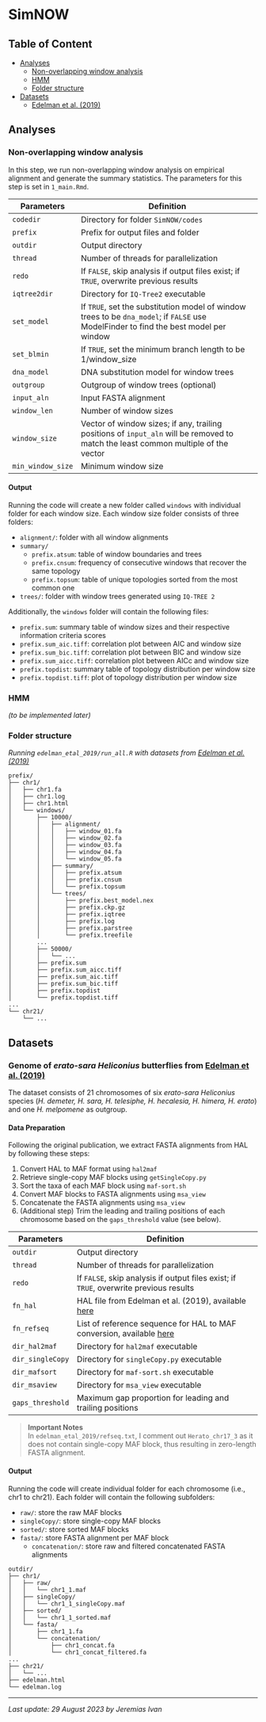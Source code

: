 # SimNOW

## Table of Content
- <a href="#analyses">Analyses</a>
    - <a href="#now">Non-overlapping window analysis</a>
    - <a href="#hmm">HMM</a>
    - <a href="#foldstr">Folder structure</a>
- <a href="#datasets">Datasets</a>
    - <a href="#edelman">Edelman et al. (2019)</a>

## <a id="analyses">Analyses</a>

### <a id="now">Non-overlapping window analysis</a>
In this step, we run non-overlapping window analysis on empirical alignment and generate the summary statistics. The parameters for this step is set in `1_main.Rmd`.

| Parameters        | Definition                                                                                                                            |
| ----------------- | ------------------------------------------------------------------------------------------------------------------------------------- |
| `codedir`         | Directory for folder `SimNOW/codes`                                                                                                   |
| `prefix`          | Prefix for output files and folder                                                                                                    | 
| `outdir`          | Output directory                                                                                                                      |
| `thread`          | Number of threads for parallelization                                                                                                 |
| `redo`            | If `FALSE`, skip analysis if output files exist; if `TRUE`, overwrite previous results                                                |
| `iqtree2dir`      | Directory for `IQ-Tree2` executable                                                                                                   |
| `set_model`       | If `TRUE`, set the substitution model of window trees to be `dna_model`; if `FALSE` use ModelFinder to find the best model per window |
| `set_blmin`       | If `TRUE`, set the minimum branch length to be 1/window_size                                                                          |
| `dna_model`       | DNA substitution model for window trees                                                                                               |
| `outgroup`        | Outgroup of window trees (optional)                                                                                                   |
| `input_aln`       | Input FASTA alignment                                                                                                                 |
| `window_len`      | Number of window sizes                                                                                                                |
| `window_size`     | Vector of window sizes; if any, trailing positions of `input_aln` will be removed to match the least common multiple of the vector    |
| `min_window_size` | Minimum window size                                                                                                                   |

#### Output
Running the code will create a new folder called `windows` with individual folder for each window size. Each window size folder consists of three folders:
- `alignment/`: folder with all window alignments
- `summary/`
    - `prefix.atsum`: table of window boundaries and trees
    - `prefix.cnsum`: frequency of consecutive windows that recover the same topology
    - `prefix.topsum`: table of unique topologies sorted from the most common one
- `trees/`: folder with window trees generated using `IQ-TREE 2`

Additionally, the `windows` folder will contain the following files:
- `prefix.sum`: summary table of window sizes and their respective information criteria scores
- `prefix.sum_aic.tiff`: correlation plot between AIC and window size
- `prefix.sum_bic.tiff`: correlation plot between BIC and window size
- `prefix.sum_aicc.tiff`: correlation plot between AICc and window size
- `prefix.topdist`: summary table of topology distribution per window size
- `prefix.topdist.tiff`: plot of topology distribution per window size

### <a id="hmm">HMM</a>
*(to be implemented later)*

### <a id="foldstr">Folder structure</a>
*Running `edelman_etal_2019/run_all.R` with datasets from <a href="#edelman">Edelman et al. (2019)</a>*
```
prefix/
├── chr1/
│   ├── chr1.fa
│   ├── chr1.log
│   ├── chr1.html
│   └── windows/
│       ├── 10000/
│       │   ├── alignment/
│       │   │   ├── window_01.fa
│       │   │   ├── window_02.fa
│       │   │   ├── window_03.fa
│       │   │   ├── window_04.fa
│       │   │   └── window_05.fa
│       │   ├── summary/
│       │   │   ├── prefix.atsum
│       │   │   ├── prefix.cnsum
│       │   │   └── prefix.topsum
│       │   └── trees/
│       │       ├── prefix.best_model.nex
│       │       ├── prefix.ckp.gz
│       │       ├── prefix.iqtree
│       │       ├── prefix.log
│       │       ├── prefix.parstree
│       │       └── prefix.treefile
│       ...
│       ├── 50000/
│       │   └── ...
│       ├── prefix.sum
│       ├── prefix.sum_aicc.tiff
│       ├── prefix.sum_aic.tiff
│       ├── prefix.sum_bic.tiff
│       ├── prefix.topdist
│       └── prefix.topdist.tiff
...
└── chr21/
    └── ...
```

## <a id="datasets">Datasets</a>

### <a id="edelman">Genome of *erato-sara Heliconius* butterflies from <a href="https://doi.org/10.1126/science.aaw2090">Edelman et al. (2019)</a></a>
The dataset consists of 21 chromosomes of six *erato-sara Heliconius* species (*H. demeter, H. sara, H. telesiphe, H. hecalesia, H. himera, H. erato*) and one *H. melpomene* as outgroup.

#### Data Preparation
Following the original publication, we extract FASTA alignments from HAL by following these steps:
1. Convert HAL to MAF format using `hal2maf`
2. Retrieve single-copy MAF blocks using `getSingleCopy.py`
3. Sort the taxa of each MAF block using `maf-sort.sh`
4. Convert MAF blocks to FASTA alignments using `msa_view`
5. Concatenate the FASTA alignments using `msa_view`
6. (Additional step) Trim the leading and trailing positions of each chromosome based on the `gaps_threshold` value (see below).

| Parameters       | Definition                                                                                                      |
| ---------------- | --------------------------------------------------------------------------------------------------------------- |
| `outdir`         | Output directory                                                                                                |
| `thread`         | Number of threads for parallelization                                                                           |
| `redo`           | If `FALSE`, skip analysis if output files exist; if `TRUE`, overwrite previous results                          |
| `fn_hal`         | HAL file from Edelman et al. (2019), available <a href="https://doi.org/10.5061/dryad.b7bj832">here</a>     |
| `fn_refseq`      | List of reference sequence for HAL to MAF conversion, available <a href="edelman_etal_2019/refseq.txt">here</a> |
| `dir_hal2maf`    | Directory for `hal2maf` executable                                                                              |
| `dir_singleCopy` | Directory for `singleCopy.py` executable                                                                        |
| `dir_mafsort`    | Directory for `maf-sort.sh` executable                                                                          |
| `dir_msaview`    | Directory for `msa_view` executable                                                                             |
| `gaps_threshold` | Maximum gap proportion for leading and trailing positions                                                       |

> **Important Notes** <br>
In `edelman_etal_2019/refseq.txt`, I comment out `Herato_chr17_3` as it does not contain single-copy MAF block, thus resulting in zero-length FASTA alignment.

#### Output
Running the code will create individual folder for each chromosome (i.e., chr1 to chr21). Each folder will contain the following subfolders:
- `raw/`: store the raw MAF blocks
- `singleCopy/`: store single-copy MAF blocks
- `sorted/`: store sorted MAF blocks
- `fasta/`: store FASTA alignment per MAF block
    - `concatenation/`: store raw and filtered concatenated FASTA alignments

```
outdir/
├── chr1/
│   ├── raw/
│   │   └── chr1_1.maf
│   ├── singleCopy/
│   │   └── chr1_1_singleCopy.maf
│   ├── sorted/
│   │   └── chr1_1_sorted.maf
│   └── fasta/
│       ├── chr1_1.fa
│       └── concatenation/
│           ├── chr1_concat.fa
│           └── chr1_concat_filtered.fa
...
├── chr21/
│   └── ...
├── edelman.html
└── edelman.log 
```

---
*Last update: 29 August 2023 by Jeremias Ivan*